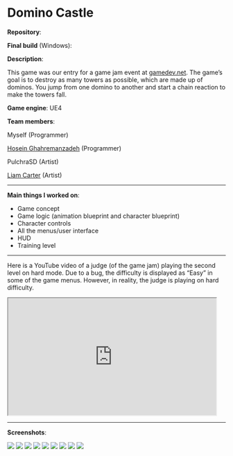 # Domino Castle

**Repository**:  
<a href="https://github.com/tiredbunny/DominoCastle"><i class="fa fa-github" style="font-size:24px"></i></a>

**Final build** (Windows):  
<a href="https://drive.google.com/open?id=0ByRMOIz9rEO0MkU2cUtWSXlfd3M"><i class="fa fa-download" style="font-size:24px"></i></a>

**Description**: 

This game was our entry for a game jam event at [gamedev.net](https://www.gamedev.net/). The game’s goal is to destroy as many towers as possible, which are made up of dominos. You jump from one domino to another and start a chain reaction to make the towers fall.

**Game engine**: UE4

**Team members**: 

Myself (Programmer)

[Hosein Ghahremanzadeh](https://github.com/IYP-Programer-Yeah) (Programmer)

PulchraSD (Artist)

[Liam Carter](https://www.artstation.com/liamcarter) (Artist)



---
**Main things I worked on**:
* Game concept
* Game logic (animation blueprint and character blueprint)
* Character controls
* All the menus/user interface 
* HUD 
* Training level

---

Here is a YouTube video of a judge (of the game jam) playing the second level on hard mode. Due to a bug, the difficulty is displayed as “Easy” in some of the game menus. However, in reality, the judge is playing on hard difficulty.

<iframe width="480px" height="270px"
src="https://www.youtube.com/embed/37ggLXhUfXc" allowfullscreen="true">
</iframe>

---

**Screenshots**:



![](../images/dc6.png)
![](../images/dc7.png)
![](../images/dc5.png)
![](../images/dc9.png)
![](../images/dc10.png)
![](../images/dc8.png)
![](../images/dc1.png)
![](../images/dc2.png)
![](../images/dc4.png)
